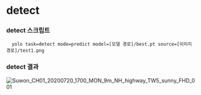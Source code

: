 # detect

### detect 스크립트

```
  yolo task=detect mode=predict model=[모델 경로]/best.pt source=[이미지 경로]/test1.png
```

### detect 결과

![Suwon_CH01_20200720_1700_MON_9m_NH_highway_TW5_sunny_FHD_001](https://github.com/user-attachments/assets/7ad26aad-e0c4-4297-9203-d7adafda99e9)
